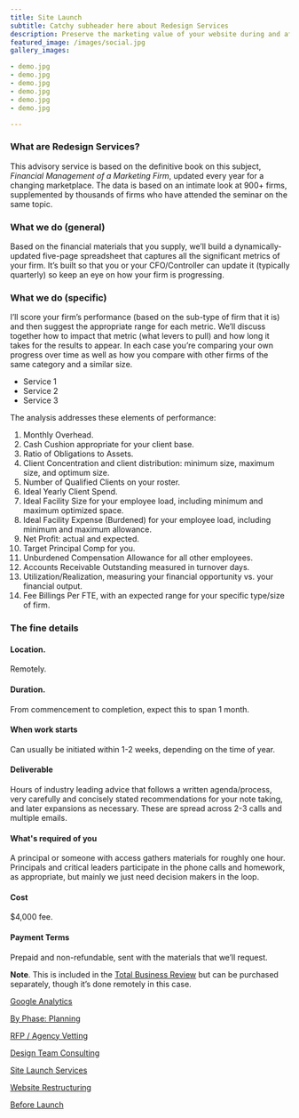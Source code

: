 ```yaml
---
title: Site Launch
subtitle: Catchy subheader here about Redesign Services
description: Preserve the marketing value of your website during and after the redesign process.
featured_image: /images/social.jpg
gallery_images:

- demo.jpg
- demo.jpg
- demo.jpg
- demo.jpg
- demo.jpg
- demo.jpg

---
```

### What are Redesign Services?

This advisory service is based on the definitive book on this subject, *Financial Management of a Marketing Firm*, updated every year for a changing marketplace. The data is based on an intimate look at 900+ firms, supplemented by thousands of firms who have attended the seminar on the same topic.

### What we do (general)

Based on the financial materials that you supply, we’ll build a dynamically-updated five-page spreadsheet that captures all the significant metrics of your firm. It’s built so that you or your CFO/Controller can update it (typically quarterly) so keep an eye on how your firm is progressing.

### What we do (specific)

I’ll score your firm’s performance (based on the sub-type of firm that it is) and then suggest the appropriate range for each metric. We’ll discuss together how to impact that metric (what levers to pull) and how long it takes for the results to appear. In each case you’re comparing your own progress over time as well as how you compare with other firms of the same category and a similar size.

- Service 1
- Service 2
- Service 3

The analysis addresses these elements of performance:

1. Monthly Overhead.
2. Cash Cushion appropriate for your client base.
3. Ratio of Obligations to Assets.
4. Client Concentration and client distribution: minimum size, maximum size, and optimum size.
5. Number of Qualified Clients on your roster.
6. Ideal Yearly Client Spend.
7. Ideal Facility Size for your employee load, including minimum and maximum optimized space.
8. Ideal Facility Expense (Burdened) for your employee load, including minimum and maximum allowance.
9. Net Profit: actual and expected.
10. Target Principal Comp for you.
11. Unburdened Compensation Allowance for all other employees.
12. Accounts Receivable Outstanding measured in turnover days.
13. Utilization/Realization, measuring your financial opportunity vs. your financial output.
14. Fee Billings Per FTE, with an expected range for your specific type/size of firm.

### The fine details

#### Location. 

Remotely.

#### Duration.

From commencement to completion, expect this to span 1 month.

#### When work starts

Can usually be initiated within 1-2 weeks, depending on the time of year.

#### Deliverable

Hours of industry leading advice that follows a written agenda/process, very carefully and concisely stated recommendations for your note taking, and later expansions as necessary. These are spread across 2-3 calls and multiple emails.

#### What's required of you

A principal or someone with access gathers materials for roughly one hour. Principals and critical leaders participate in the phone calls and homework, as appropriate, but mainly we just need decision makers in the loop.

#### Cost

$4,000 fee.

#### Payment Terms

Prepaid and non-refundable, sent with the materials that we’ll request.

**Note**. This is included in the [Total Business Review](https://www.davidcbaker.com/recourses-total-business-review/) but can be purchased separately, though it’s done remotely in this case.

[Google Analytics](https://www.notion.so/Google-Analytics-01f71a9491324ed2be0da2673f858496)

[By Phase: Planning](https://www.notion.so/By-Phase-Planning-f4ec8edb81914c689c7a5066b75122f4)

[RFP / Agency Vetting](https://www.notion.so/RFP-Agency-Vetting-423e652099a640b89e8b4c278dbf59f7)

[Design Team Consulting](https://www.notion.so/Design-Team-Consulting-7dfc1c9d009043debb09e4ac2977afe9)

[Site Launch Services](https://www.notion.so/Site-Launch-Services-f19215971e674d70a5c386dc156a7cb5)

[Website Restructuring](https://www.notion.so/Website-Restructuring-fcb17d016d8b4d17a7f93747cb5566a3)

[Before Launch](https://www.notion.so/Before-Launch-ee0f9b6636fd459a905c14e3b8f7ce31)

